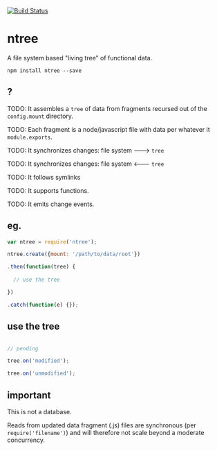 [![Build Status](https://travis-ci.org/nomilous/ntree.svg)](https://travis-ci.org/nomilous/ntree)

# ntree

A file system based "living tree" of functional data.

`npm install ntree --save`

## ?

TODO: It assembles a `tree` of data from fragments recursed out of the `config.mount` directory.

TODO: Each fragment is a node/javascript file with data per whatever it `module.exports`.

TODO: It synchronizes changes: file system ---> `tree`

TODO: It synchronizes changes: file system <--- `tree`

TODO: It follows symlinks

TODO: It supports functions.

TODO: It emits change events.

## eg.

```javascript
var ntree = require('ntree');

ntree.create({mount: '/path/to/data/root'})

.then(function(tree) {
  
  // use the tree

})

.catch(function(e) {});

```

## use the tree

```javascript

// pending

tree.on('modified');

tree.on('unmodified');

```

## important

This is not a database.

Reads from updated data fragment (.js) files are synchronous (per `require('filename')`) and will therefore not scale beyond a moderate concurrency.

